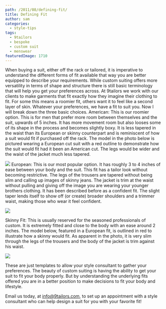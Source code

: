 ```yaml
---
path: /2011/08/defining-fit/
title: Defining Fit
author: sam
categories: 
  - style-tips
tags: 
  - 9tailors
  - bespoke
  - custom suit
  - menswear
featuredImage: 1710
---
```

When buying a suit, either off the rack or tailored, it is imperative to understand the different forms of fit available that way you are better equipped to describe your requirements. While custom suiting offers more versatility in terms of shape and structure there is still basic terminology that will help you get your preferences across. At 9tailors we work with our clients to make garments that fit exactly how they imagine their clothing to fit. For some this means a roomier fit, others want it to feel like a second layer of skin. Whatever your preferences, we have a fit to suit you. Now I will break down the three basic choices. American: This is our roomier option. This is for men that prefer more room between themselves and the suit, upwards of 5 inches. It has more movement room but also looses some of its shape in the process and becomes slightly boxy. It is less tapered in the waist than its European or skinny counterpart and is reminiscent of how a suit would fit if purchased off the rack. The model in the photo below is pictured wearing a European cut suit with a red outline to demonstrate how the suit would fit had it been an American cut. The legs would be wider and the waist of the jacket much less tapered.

![](http://2.bp.blogspot.com/-XC4YfL2hRq8/Tja4lAxxkdI/AAAAAAAAAr4/RVPVnNWHOf8/s400/suit_fit_american_1.jpg) European: This is our most popular option. It has roughly 3 to 4 inches of ease between your body and the suit. This fit has a tailor look without becoming restrictive. The legs of the trousers are tapered without being slim and calling up images of skinny jeans. The jacket is trim at the waist without pulling and giving off the image you are wearing your younger brothers clothing. It has been described before as a confident fit. The slight taper lends itself to show off (or create) broader shoulders and a trimmer waist, making those who wear it feel confident.

[![](http://3.bp.blogspot.com/-F3rYTKa476M/Tja4la9ZF5I/AAAAAAAAAsA/3qTAuI6hEwQ/s400/suit_fit_european_1.jpg)](http://3.bp.blogspot.com/-F3rYTKa476M/Tja4la9ZF5I/AAAAAAAAAsA/3qTAuI6hEwQ/s1600/suit_fit_european_1.jpg)

Skinny Fit: This is usually reserved for the seasoned professionals of custom. It is extremely fitted and close to the body with an ease around 2 inches. The model below, featured in a European fit, is outlined in red to illustrate how a skinny would fit. As apparent in the photo, it is very slim through the legs of the trousers and the body of the jacket is trim against his waist.

[![](http://4.bp.blogspot.com/-DyMrusvYe-8/Tja5ntUZ7oI/AAAAAAAAAsQ/t6hla8N9feI/s400/suit_fit_skinny_1.jpg)](http://4.bp.blogspot.com/-DyMrusvYe-8/Tja5ntUZ7oI/AAAAAAAAAsQ/t6hla8N9feI/s1600/suit_fit_skinny_1.jpg)

These are just templates to allow your style consultant to gather your preferences. The beauty of custom suiting is having the ability to get your suit to fit your body properly. But by understanding the underlying fits offered you are in a better position to make decisions to fit your body and lifestyle.

Email us today, at info@9tailors.com, to set up an appointment with a style consultant who can help design a suit for you with your favorite fit!